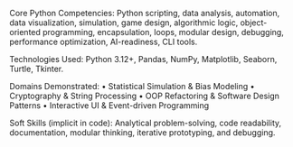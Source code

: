 <!-- DYNAMIC SEARCH HOOK -->
<!-- Keywords: Python Data Analyst | Simulation Developer | OOP Engineer | Junior Python Developer | Data Visualization | Automation Engineer | Python Portfolio | Python Exercises | Applied Python Projects -->

Core Python Competencies:
Python scripting, data analysis, automation, data visualization, simulation, game design, algorithmic logic, object-oriented programming, encapsulation, loops, modular design, debugging, performance optimization, AI-readiness, CLI tools.

Technologies Used:
Python 3.12+, Pandas, NumPy, Matplotlib, Seaborn, Turtle, Tkinter.

Domains Demonstrated:
	•	Statistical Simulation & Bias Modeling
	•	Cryptography & String Processing
	•	OOP Refactoring & Software Design Patterns
	•	Interactive UI & Event-driven Programming

Soft Skills (implicit in code):
Analytical problem-solving, code readability, documentation, modular thinking, iterative prototyping, and debugging.